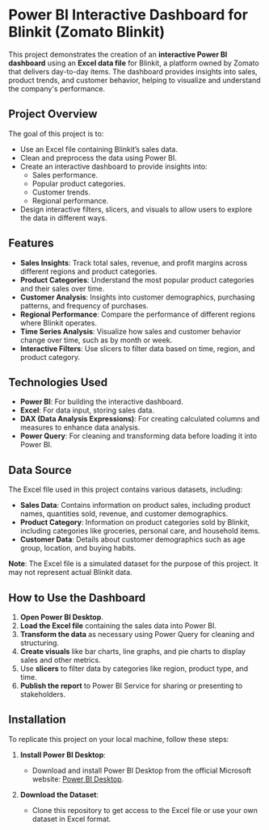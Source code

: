# Power BI Interactive Dashboard for Blinkit (Zomato Blinkit)

This project demonstrates the creation of an **interactive Power BI dashboard** using an **Excel data file** for Blinkit, a platform owned by Zomato that delivers day-to-day items. The dashboard provides insights into sales, product trends, and customer behavior, helping to visualize and understand the company's performance.

## Project Overview

The goal of this project is to:

- Use an Excel file containing Blinkit’s sales data.
- Clean and preprocess the data using Power BI.
- Create an interactive dashboard to provide insights into:
  - Sales performance.
  - Popular product categories.
  - Customer trends.
  - Regional performance.
- Design interactive filters, slicers, and visuals to allow users to explore the data in different ways.

## Features

- **Sales Insights**: Track total sales, revenue, and profit margins across different regions and product categories.
- **Product Categories**: Understand the most popular product categories and their sales over time.
- **Customer Analysis**: Insights into customer demographics, purchasing patterns, and frequency of purchases.
- **Regional Performance**: Compare the performance of different regions where Blinkit operates.
- **Time Series Analysis**: Visualize how sales and customer behavior change over time, such as by month or week.
- **Interactive Filters**: Use slicers to filter data based on time, region, and product category.

## Technologies Used

- **Power BI**: For building the interactive dashboard.
- **Excel**: For data input, storing sales data.
- **DAX (Data Analysis Expressions)**: For creating calculated columns and measures to enhance data analysis.
- **Power Query**: For cleaning and transforming data before loading it into Power BI.

## Data Source

The Excel file used in this project contains various datasets, including:

- **Sales Data**: Contains information on product sales, including product names, quantities sold, revenue, and customer demographics.
- **Product Category**: Information on product categories sold by Blinkit, including categories like groceries, personal care, and household items.
- **Customer Data**: Details about customer demographics such as age group, location, and buying habits.

**Note**: The Excel file is a simulated dataset for the purpose of this project. It may not represent actual Blinkit data.

## How to Use the Dashboard

1. **Open Power BI Desktop**.
2. **Load the Excel file** containing the sales data into Power BI.
3. **Transform the data** as necessary using Power Query for cleaning and structuring.
4. **Create visuals** like bar charts, line graphs, and pie charts to display sales and other metrics.
5. Use **slicers** to filter data by categories like region, product type, and time.
6. **Publish the report** to Power BI Service for sharing or presenting to stakeholders.

## Installation

To replicate this project on your local machine, follow these steps:

1. **Install Power BI Desktop**:
   - Download and install Power BI Desktop from the official Microsoft website: [Power BI Desktop](https://powerbi.microsoft.com/en-us/downloads/).

2. **Download the Dataset**:
   - Clone this repository to get access to the Excel file or use your own dataset in Excel format.


